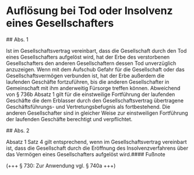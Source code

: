 # Auflösung bei Tod oder Insolvenz eines Gesellschafters



\#\# Abs. 1

 Ist im Gesellschaftsvertrag vereinbart, dass die Gesellschaft durch den Tod eines Gesellschafters aufgelöst wird, hat der Erbe des verstorbenen Gesellschafters den anderen Gesellschaftern dessen Tod unverzüglich anzuzeigen. Wenn mit dem Aufschub Gefahr für die Gesellschaft oder das Gesellschaftsvermögen verbunden ist, hat der Erbe außerdem die laufenden Geschäfte fortzuführen, bis die anderen Gesellschafter in Gemeinschaft mit ihm anderweitig Fürsorge treffen können. Abweichend von § 736b Absatz 1 gilt für die einstweilige Fortführung der laufenden Geschäfte die dem Erblasser durch den Gesellschaftsvertrag übertragene Geschäftsführungs\- und Vertretungsbefugnis als fortbestehend. Die anderen Gesellschafter sind in gleicher Weise zur einstweiligen Fortführung der laufenden Geschäfte berechtigt und verpflichtet.

\#\# Abs. 2

 Absatz 1 Satz 4 gilt entsprechend, wenn im Gesellschaftsvertrag vereinbart ist, dass die Gesellschaft durch die Eröffnung des Insolvenzverfahrens über das Vermögen eines Gesellschafters aufgelöst wird.#### Fußnote

(\+\+\+ § 730: Zur Anwendung vgl. § 740a \+\+\+) 

